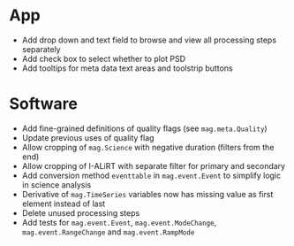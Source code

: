 # App

- Add drop down and text field to browse and view all processing steps separately
- Add check box to select whether to plot PSD
- Add tooltips for meta data text areas and toolstrip buttons

# Software

- Add fine-grained definitions of quality flags (see `mag.meta.Quality`)
- Update previous uses of quality flag
- Allow cropping of `mag.Science` with negative duration (filters from the end)
- Allow cropping of I-ALiRT with separate filter for primary and secondary
- Add conversion method `eventtable` in `mag.event.Event` to simplify logic in science analysis
- Derivative of `mag.TimeSeries` variables now has missing value as first element instead of last
- Delete unused processing steps
- Add tests for `mag.event.Event`, `mag.event.ModeChange`, `mag.event.RangeChange` and `mag.event.RampMode`

